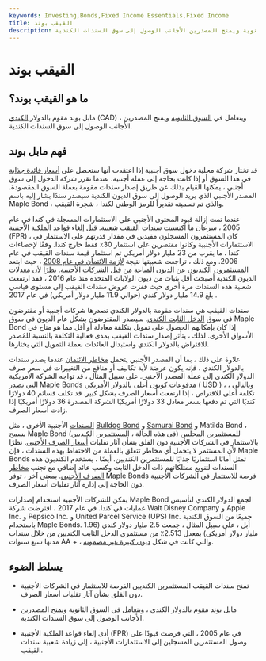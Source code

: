 ```yaml
---
keywords: Investing,Bonds,Fixed Income Essentials,Fixed Income
title: القيقب بوند
description: مابل بوند مقوم بالدولار الكندي ، ويتعامل في السوق الثانوية ويمنح المصدرين الأجانب الوصول إلى سوق السندات الكندية.
---
```


# القيقب بوند
## ما هو القيقب بوند؟

مابل بوند مقوم بالدولار [الكندي](/cad-canadian-dollar) (CAD) ، ويتعامل في [السوق الثانوية](/secondarymarket) ويمنح المصدرين الأجانب الوصول إلى سوق السندات الكندية.

## فهم مابل بوند

قد تختار شركة محلية دخول سوق أجنبية إذا اعتقدت أنها ستحصل على [أسعار فائدة جذابة](/interestrate) في هذا السوق أو إذا كانت بحاجة إلى عملة أجنبية. عندما تقرر شركة الدخول إلى سوق أجنبي ، يمكنها القيام بذلك عن طريق إصدار سندات مقومة بعملة السوق المقصودة. المصدر الأجنبي الذي يريد الوصول إلى سوق الديون الكندية سيصدر سندًا يشار إليه باسم Maple Bond ، والذي تم تسميته تقديراً للرمز الوطني لكندا ، شجرة القيقب.

عندما تمت إزالة قيود المحتوى الأجنبي على الاستثمارات المسجلة في كندا في عام 2005 ، سرعان ما اكتسبت سندات القيقب شعبية. قبل إلغاء قواعد الملكية الأجنبية (FPR) ، كان المستثمرون المسجلون مقيدين في مقدار قدرتهم على الاستثمار في الاستثمارات الأجنبية وكانوا مقتصرين على استثمار 30٪ فقط خارج كندا. وفقًا لإحصاءات كندا ، ما يقرب من 23 مليار دولار أمريكي تم استثمار قيمة سندات القيقب في عام 2006. ومع ذلك ، تراجعت شعبيتها نتيجة [لأزمة الائتمان في عام 2008](/credit-crisis) ، حيث ابتعد المستثمرون الكنديون عن الديون المباعة من قبل الشركات الأجنبية. نظرًا لأن معدلات الديون الكندية أصبحت أقل بثبات من ديون الولايات المتحدة منذ عام 2016 ، فقد ارتفعت شعبية هذه السندات مرة أخرى حيث قفزت عروض سندات القيقب إلى مستوى قياسي بلغ 14.9 مليار دولار كندي (حوالي 11.9 مليار دولار أمريكي) في عام 2017 .

سندات القيقب هي سندات مقومة بالدولار الكندي تصدرها شركات أجنبية أو مقترضون في سوق [الدخل الثابت الكندي](/fixedincome). سيصدر المقترضون بشكل عام الديون في سوق Maple Bond إذا كان بإمكانهم الحصول على تمويل بتكلفة معادلة أو أقل مما هو متاح في الأسواق الأخرى. لذلك ، يتأثر إصدار سندات القيقب بمدى فعالية التكلفة بالنسبة للمُصدر للاقتراض بالدولار الكندي واستبدال العائدات بعملة التمويل التي يختارها.

علاوة على ذلك ، بما أن المصدر الأجنبي يتحمل [مخاطر الائتمان](/creditrisk) عندما يصدر سندات بالدولار الكندي ، فإنه يكون عرضة لأية تكاليف أو منافع من التغييرات في سعر صرف الدولار الكندي إلى عملة المصدر الأجنبي. على سبيل المثال ، قد تواجه الشركة الأمريكية التي تصدر Maple Bonds [مدفوعات كوبون أعلى](/coupon) بالدولار الأمريكي ( [USD](/usd) ) ، وبالتالي ، تكلفة أعلى للاقتراض ، إذا ارتفعت أسعار الصرف بشكل كبير. قد تكلف قسائم 40 دولارًا كنديًا التي تم دفعها بسعر معادل 33 دولارًا أمريكيًا الشركة المصدرة 36 دولارًا أمريكيًا إذا زادت أسعار الصرف.

[السندات](/bond) الأجنبية الأخرى ، مثل [Bulldog Bond](/bulldogbond) و [Samurai Bond](/samuraibond) و Matilda Bond ، يسمح Maple Bond للمستثمرين المحليين (في هذه الحالة ، المستثمرين الكنديين) بالاستثمار في الشركات الأجنبية دون القلق بشأن آثار تقلبات [أسعار الصرف الأجنبي](/foreign-exchange). نظرًا لأن المستثمر لا يتحمل أي مخاطر تتعلق بالعملة من الاحتفاظ بهذه السندات ، فإن Maple Bonds تمثل أمانًا استثماريًا جذابًا للمستثمرين الكنديين. أيضًا ، يستخدم الكنديون هذه السندات لتنويع ممتلكاتهم ذات الدخل الثابت وكسب عائد إضافي مع تجنب [مخاطر الصرف الأجنبي](/foreignexchangerisk). بمعنى آخر ، توفر Maple Bonds فرصة للاستثمار في الشركات الأجنبية دون الحاجة إلى إدارة آثار تقلبات أسعار الصرف.

يمكن للشركات الأجنبية استخدام إصدارات Maple Bond لجمع الدولار الكندي لتأسيس عمليات في كندا. في عام 2017 ، اقترضت شركة Walt Disney Company و Apple Inc. و Pepsico Inc. و United Parcel Service (UPS) Inc. جميعًا من السوق الكندية باستخدام Maple Bonds. أبل ، على سبيل المثال ، جمعت 2.5 مليار دولار كندي (1.96 مليار دولار أمريكي) بمعدل 2.513٪ من مستثمري الدخل الثابت الكنديين من خلال سندات مدتها سبع سنوات AA + ، والتي كانت في شكل [ديون كبيرة غير مضمونة](/unsecureddebt).

## يسلط الضوء

- تمنح سندات القيقب المستثمرين الكنديين الفرصة للاستثمار في الشركات الأجنبية دون القلق بشأن آثار تقلبات أسعار الصرف.

- مابل بوند مقوم بالدولار الكندي ، ويتعامل في السوق الثانوية ويمنح المصدرين الأجانب الوصول إلى سوق السندات الكندية.

- أدى إلغاء قواعد الملكية الأجنبية (FPR) في عام 2005 ، التي فرضت قيودًا على وصول المستثمرين المسجلين إلى الاستثمارات الأجنبية ، إلى زيادة شعبية سندات القيقب.

